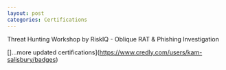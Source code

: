 ```yaml
---
layout: post
categories: Certifications
---
```

Threat Hunting Workshop by RiskIQ - Oblique RAT & Phishing Investigation

<div data-iframe-width="150" data-iframe-height="270" data-share-badge-id="803c1edc-5619-431d-bf8b-d670f675d3f6" data-share-badge-host="https://www.credly.com"></div><script type="text/javascript" async src="//cdn.credly.com/assets/utilities/embed.js"></script>

[]...more updated certifications](https://www.credly.com/users/kam-salisbury/badges)
